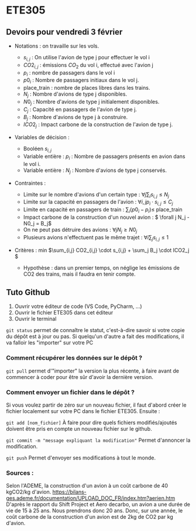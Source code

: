 # ETE305

## Devoirs pour vendredi 3 février

- Notations : on travaille sur les vols. 
    - $s_{i,j}$ : On utilise l'avion de type j pour effectuer le vol i
    - $CO2_{i,j}$ : émissions $CO_2$ du vol i, effectué avec l'avion j
    - $p_i$ : nombre de passagers dans le vol i
    - $p0_i$ : Nombre de passagers initiaux dans le vol j.
    - place_train : nombre de places libres dans les trains.
    - $N_j$ : Nombre d'avions de type j disponibles.
    - $N0_j$ : Nombre d'avions de type j initialement disponibles.
    - $C_j$ : Capacité en passagers de l'avion de type j.
    - $B_j$ : Nombre d'avions de type j à construire.
    - $ICO2_j$ : Impact carbone de la construction de l'avion de type j.

- Variables de décision :
    - Booléen $s_{i,j}$
    - Variable entière : $p_i$ : Nombre de passagers présents en avion dans le vol i.
    - Variable entière : $N_j$ : Nombre d'avions de type j conservés.


- Contraintes :
    - Limite sur le nombre d'avions d'un certain type :   $\forall j \sum_i s_{i,j} \leq N_j$
    - Limite sur la capacité en passagers de l'avion : $\forall i,j p_i \cdot s_{i,j} \leq C_j$
    - Limite en capacité en passagers de train : $\sum_i (p0_i - p_i) \leq$ place_train
    - Impact carbone de la construction d'un nouvel avion : $ \forall j N_j - N0_j = B_j$
    - On ne peut pas détruire des avions : $\forall j N_j \geq N0_j$
    - Plusieurs avions n'effectuent pas le même trajet : $\forall i \sum_j s_{i,j} \leq 1$
   
- Critères : min $\sum_{i,j} CO2_{i,j} \cdot s_{i,j}   + \sum_j B_j \cdot ICO2_j $
    - Hypothèse : dans un premier temps, on néglige les émissions de CO2 des trains, mais il faudra en tenir compte.

## Tuto Github

1. Ouvrir votre éditeur de code (VS Code, PyCharm, ...)
2. Ouvrir le fichier ETE305 dans cet éditeur
3. Ouvrir le terminal

`git status` permet de connaître le statut, c'est-à-dire savoir si votre copie du dépôt est à jour ou pas. Si quelqu'un d'autre a fait des modifications, il va falloir les "importer" sur votre PC

### Comment récupérer les données sur le dépôt ?

`git pull` permet d'"importer" la version la plus récente, à faire avant de commencer à coder pour être sûr d'avoir la dernière version.

### Comment envoyer un fichier dans le dépôt ?

Si vous voulez partir de zéro sur un nouveau fichier, il faut d'abord créer le fichier localement sur votre PC dans le fichier ETE305. Ensuite : 

`git add [nom_fichier]` À faire pour dire quels fichiers modifiés/ajoutés doivent être pris en compte un nouveau fichier sur le github.

`git commit -m "message expliquant la modification"` Permet d'annoncer la modification.

`git push` Permet d'envoyer ses modifications à tout le monde.


### Sources :

Selon l'ADEME, la construction d'un avion à un coût carbone de 40 kgCO2/kg d'avion.
https://bilans-ges.ademe.fr/documentation/UPLOAD_DOC_FR/index.htm?aerien.htm
D'après le rapport du Shift Project et Aero decarbo, un avion a une durée de vie de 15 à 25 ans. Nous prendrons donc 20 ans.
Donc, sur une année, le coût carbone de la construction d'un avion est de 2kg de CO2 par kg d'avion.
